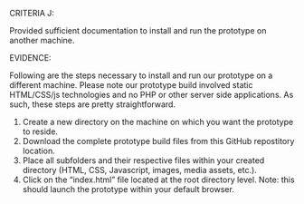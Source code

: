 
CRITERIA J:

Provided sufficient documentation to install and run the prototype on another machine.

EVIDENCE:

Following are the steps necessary to install and run our prototype on a different machine.  Please note our prototype build involved static HTML/CSS/js technologies and no PHP or other server side applications.  As such, these steps are pretty straightforward.  

1. Create a new directory on the machine on which you want the prototype to reside.
2. Download the complete prototype build files from this GitHub repostitory location.
3. Place all subfolders and their respective files within your created directory (HTML, CSS, Javascript, images, media assets, etc.). 
4. Click on the “index.html” file located at the root directory level. Note: this should launch the prototype within your default browser.
